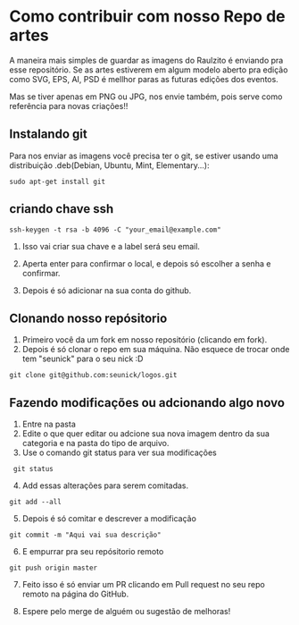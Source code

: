 # Como contribuir com nosso Repo de artes

A maneira mais simples de guardar as imagens do Raulzito é enviando pra esse repositório.
Se as artes estiverem em algum modelo aberto pra edição como SVG, EPS, AI, PSD é mellhor paras as futuras edições dos eventos.

Mas se tiver apenas em PNG ou JPG, nos envie também, pois serve como referência para novas criações!!

## Instalando git

Para nos enviar as imagens você precisa ter o git, se estiver usando uma distribuição .deb(Debian, Ubuntu, Mint, Elementary...):

```
sudo apt-get install git

```


## criando chave ssh


```
ssh-keygen -t rsa -b 4096 -C "your_email@example.com"

```

 1. Isso vai criar sua chave e a label será seu email.

 2. Aperta enter para confirmar o local, e depois só escolher a senha e confirmar.

 3. Depois é só adicionar na sua conta do github.


## Clonando nosso repósitorio

 1. Primeiro você da um fork em nosso repositório (clicando em fork).
 2. Depois é só clonar o repo em sua máquina. Não esquece de trocar onde tem "seunick" para o seu nick :D

```
git clone git@github.com:seunick/logos.git
``` 

## Fazendo modificações ou adcionando algo novo

 1. Entre na pasta
 2. Edite o que quer editar ou adcione sua nova imagem dentro da sua categoria e na pasta do tipo de arquivo.
 3. Use o comando git status para ver sua modificações

```
 git status

```
 4. Add essas alterações para serem comitadas.

```
git add --all

```

 5. Depois é só comitar e descrever a modificação

```
git commit -m "Aqui vai sua descrição"
```

 6. E empurrar pra seu repósitorio remoto

```
git push origin master
```

 7. Feito isso é só enviar um PR clicando em Pull request no seu repo remoto na página do GitHub.

 8. Espere pelo merge de alguém ou sugestão de melhoras!
